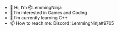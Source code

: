 - 👋 Hi, I’m @LemmingNinja
- 👀 I’m interested in Games and Coding
- 🌱 I’m currently learning C++
- 📫 How to reach me: Discord :LemmingNinja#9705

<!---
LemmingNinja/LemmingNinja is a ✨ special ✨ repository because its `README.md` (this file) appears on your GitHub profile.
You can click the Preview link to take a look at your changes.
--->

